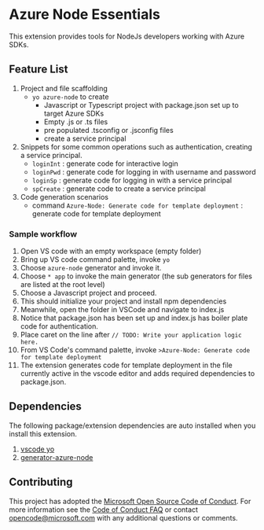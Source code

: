 # Azure Node Essentials

This extension provides tools for NodeJs developers working with Azure SDKs.

## Feature List

1. Project and file scaffolding
   * `yo azure-node` to create
      * Javascript or Typescript project with package.json set up to target Azure SDKs
      * Empty .js or .ts files
      * pre populated .tsconfig or .jsconfig files
      * create a service principal
1. Snippets for some common operations such as authentication, creating a service principal.
   * `loginInt` : generate code for interactive login
   * `loginPwd` : generate code for logging in with username and password
   * `loginSp`  : generate code for logging in with a service principal
   * `spCreate` : generate code to create a service principal
1. Code generation scenarios
   * command `Azure-Node: Generate code for template deployment` : generate code for template deployment

### Sample workflow

1. Open VS code with an empty workspace (empty folder)
1. Bring up VS code command palette, invoke `yo`
1. Choose `azure-node` generator and invoke it.
1. Choose `* app` to invoke the main generator (the sub generators for files are listed at the root level)
1. Choose a Javascript project and proceed.
1. This should initialize your project and install npm dependencies
1. Meanwhile, open the folder in VSCode and navigate to index.js
1. Notice that package.json has been set up and index.js has boiler plate code for authentication.
1. Place caret on the line after `// TODO: Write your application logic here.`
1. From VS Code's command palette, invoke `>Azure-Node: Generate code for template deployment`
1. The extension generates code for template deployment in the file currently active in the vscode editor and adds required dependencies to package.json.

## Dependencies

The following package/extension dependencies are auto installed when you install this extension.

1. [vscode yo](https://marketplace.visualstudio.com/items?itemName=samverschueren.yo)
1. [generator-azure-node](https://github.com/Azure/generator-azure-node)

## Contributing

This project has adopted the [Microsoft Open Source Code of Conduct](https://opensource.microsoft.com/codeofconduct/). For more information see the [Code of Conduct FAQ](https://opensource.microsoft.com/codeofconduct/faq/) or contact [opencode@microsoft.com](mailto:opencode@microsoft.com) with any additional questions or comments.
